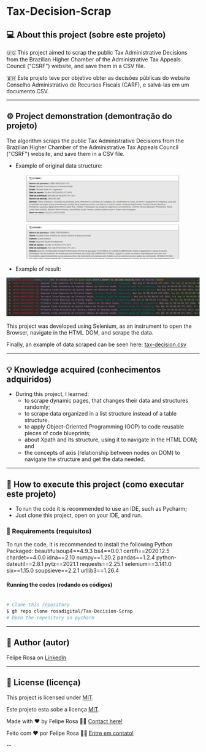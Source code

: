 # Tax-Decision-Scrap
## 💻 About this project (sobre este projeto)
:us: This project aimed to scrap the public Tax Administrative Decisions from the Brazilian Higher Chamber of the Administrative Tax Appeals Council ("CSRF") website, and save them in a CSV file.

:brazil: Este projeto teve por objetivo obter as decisões públicas do website Conselho Administrativo de Recursos Fiscais (CARF), e salvá-las em um documento CSV.

---
## ⚙️ Project demonstration (demontração do projeto)
The algorithm scraps the public Tax Administrative Decisions from the Brazilian Higher Chamber of the Administrative Tax Appeals Council ("CSRF") website, and save them in a CSV file.

- Example of original data structure:
<p align="center"> <img alt="example_of_origin_data.JPG" title="example_of_origin_data.JPG" src="./assets/example_of_origin_data.JPG" width="400px">

- Example of result:
<p align="center"> <img alt="example_of_data.JPG" title="example_of_data.JPG" src="./assets/example_of_data.JPG" width="600px">

This project was developed using Selenium, as an instrument to open the Browser, navigate in the HTML DOM, and scrape the data.

Finally, an example of data scraped can be seen here: [tax-decision.csv](./tax-decision.csv)

---
	
## 💡 Knowledge acquired (conhecimentos adquiridos)

- During this project, I learned:
  - to scrape dynamic pages, that changes their data and structures randomly;
  - to scrape data organized in a list structure instead of a table structure.
  - to apply Object-Oriented Programming (OOP) to code reusable pieces of code blueprints; 
  - about Xpath and its structure, using it to navigate in the HTML DOM; and
  - the concepts of axis (relationship between nodes on DOM) to navigate the structure and get the data needed.

---

## 🚀 How to execute this project (como executar este projeto)

 - To run the code it is recommended to use an IDE, such as Pycharm;
  - Just clone this project, open on your IDE, and run.

### 🎲 Requirements (requisitos)

To run the code, it is recommended to install the following Python Packaged:
beautifulsoup4==4.9.3
bs4==0.0.1
certifi==2020.12.5
chardet==4.0.0
idna==2.10
numpy==1.20.2
pandas==1.2.4
python-dateutil==2.8.1
pytz==2021.1
requests==2.25.1
selenium==3.141.0
six==1.15.0
soupsieve==2.2.1
urllib3==1.26.4

#### Running the codes (rodando os códigos)

```bash

# Clone this repository
$ gh repo clone rosadigital/Tax-Decision-Scrap
# Open the repository on pycharm

```

---

## 🦸 Author (autor)


Felipe Rosa on [LinkedIn](https://www.linkedin.com/in/felipe-rosa/)

---

## 📝 License (licença)

This project is licensed under [MIT](./LICENSE).

Este projeto esta sobe a licença [MIT](./LICENSE).

Made with ❤️ by Felipe Rosa 👋🏽 [Contact here!](https://www.linkedin.com/in/felipe-rosa/)

Feito com ❤️ por Felipe Rosa 👋🏽 [Entre em contato!](https://www.linkedin.com/in/felipe-rosa/)

--
